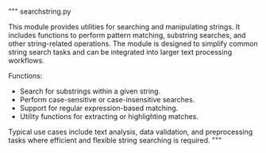 """
searchstring.py

This module provides utilities for searching and manipulating strings. It includes functions to perform pattern matching, substring searches, and other string-related operations. The module is designed to simplify common string search tasks and can be integrated into larger text processing workflows.

Functions:
- Search for substrings within a given string.
- Perform case-sensitive or case-insensitive searches.
- Support for regular expression-based matching.
- Utility functions for extracting or highlighting matches.

Typical use cases include text analysis, data validation, and preprocessing tasks where efficient and flexible string searching is required.
"""